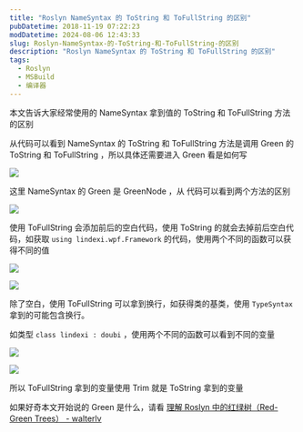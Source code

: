 ```yaml
---
title: "Roslyn NameSyntax 的 ToString 和 ToFullString 的区别"
pubDatetime: 2018-11-19 07:22:23
modDatetime: 2024-08-06 12:43:33
slug: Roslyn-NameSyntax-的-ToString-和-ToFullString-的区别
description: "Roslyn NameSyntax 的 ToString 和 ToFullString 的区别"
tags:
  - Roslyn
  - MSBuild
  - 编译器
---
```





本文告诉大家经常使用的 NameSyntax 拿到值的 ToString 和 ToFullString 方法的区别

<!--more-->


<!-- CreateTime:2018/11/19 15:22:23 -->

<!-- 标签：Roslyn,MSBuild,编译器 -->

从代码可以看到 NameSyntax 的 ToString 和 ToFullString 方法是调用 Green 的 ToString 和 ToFullString ，所以具体还需要进入 Green 看是如何写

![](images/img-lindexi%2F2018714927294075.jpg)

<!-- ![](images/img-Roslyn NameSyntax 的 ToString 和 ToFullString 的区别0.png) -->

这里 NameSyntax 的 Green 是 GreenNode ，从 代码可以看到两个方法的区别

![](images/img-lindexi%2F2018714929553566.jpg)

<!-- ![](images/img-Roslyn NameSyntax 的 ToString 和 ToFullString 的区别1.png) -->

使用 ToFullString 会添加前后的空白代码，使用 ToString 的就会去掉前后空白代码，如获取 `using lindexi.wpf.Framework` 的代码，使用两个不同的函数可以获得不同的值

![](images/img-lindexi%2F2018714935172735.jpg)

<!-- ![](images/img-Roslyn NameSyntax 的 ToString 和 ToFullString 的区别2.png) -->

![](images/img-lindexi%2F2018714936138557.jpg)

<!-- ![](images/img-Roslyn NameSyntax 的 ToString 和 ToFullString 的区别3.png) -->

除了空白，使用 ToFullString 可以拿到换行，如获得类的基类，使用 `TypeSyntax` 拿到的可能包含换行。

如类型 `class lindexi : doubi` ，使用两个不同的函数可以看到不同的变量

![](images/img-lindexi%2F2018714948184727.jpg)

<!-- ![](images/img-Roslyn NameSyntax 的 ToString 和 ToFullString 的区别4.png) -->

![](images/img-lindexi%2F2018714949408765.jpg)

<!-- ![](images/img-Roslyn NameSyntax 的 ToString 和 ToFullString 的区别5.png) -->

所以 ToFullString 拿到的变量使用 Trim 就是 ToString 拿到的变量

如果好奇本文开始说的  Green 是什么，请看 [理解 Roslyn 中的红绿树（Red-Green Trees） - walterlv](https://walterlv.github.io/post/the-red-green-tree-of-roslyn.html )

